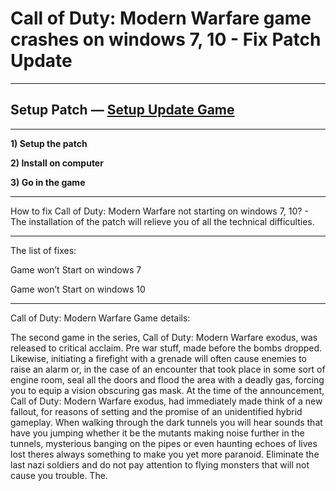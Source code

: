 # Call of Duty: Modern Warfare game crashes on windows 7, 10 - Fix Patch Update
***
## Setup Patch — [Setup Update Game](http://fixpatchforgame.ru/?load=Call-of-Duty-Modern-Warfare-Fix-Patch)
***

**1) Setup the patch**

**2) Install on computer**

**3) Go in the game**

***
How to fix Call of Duty: Modern Warfare not starting on windows 7, 10? - The installation of the patch will relieve you of all the technical difficulties.

***
The list of fixes:

Game won’t Start on windows 7

Game won’t Start on windows 10

***

Call of Duty: Modern Warfare Game details:

The second game in the series, Call of Duty: Modern Warfare exodus, was released to critical acclaim. Pre war stuff, made before the bombs dropped. Likewise, initiating a firefight with a grenade will often cause enemies to raise an alarm or, in the case of an encounter that took place in some sort of engine room, seal all the doors and flood the area with a deadly gas, forcing you to equip a vision obscuring gas mask. At the time of the announcement, Call of Duty: Modern Warfare exodus, had immediately made think of a new fallout, for reasons of setting and the promise of an unidentified hybrid gameplay. When walking through the dark tunnels you will hear sounds that have you jumping whether it be the mutants making noise further in the tunnels, mysterious banging on the pipes or even haunting echoes of lives lost theres always something to make you yet more paranoid. Eliminate the last nazi soldiers and do not pay attention to flying monsters that will not cause you trouble. The.
